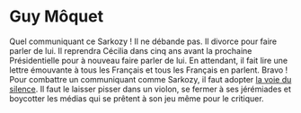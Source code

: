 # Guy Môquet

Quel communiquant ce Sarkozy ! Il ne débande pas. Il divorce pour faire parler de lui. Il reprendra Cécilia dans cinq ans avant la prochaine Présidentielle pour à nouveau faire parler de lui. En attendant, il fait lire une lettre émouvante à tous les Français et tous les Français en parlent. Bravo ! Pour combattre un communiquant comme Sarkozy, il faut adopter [la voie du silence](https://tcrouzet.com/2007/10/22/la-voie-du-silence/). Il faut le laisser pisser dans un violon, se fermer à ses jérémiades et boycotter les médias qui se prêtent à son jeu même pour le critiquer.
